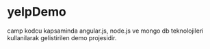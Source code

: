 # yelpDemo
camp kodcu kapsaminda angular.js, node.js ve mongo db teknolojileri kullanilarak gelistirilen demo projesidir.
